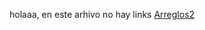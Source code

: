 holaaa, en este arhivo no hay links
[Arreglos2](https://curriculum.laboratoria.la/es/topics/javascript/04-arrays)